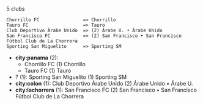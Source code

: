 5 clubs

```
Chorrillo FC                => Chorrillo
Tauro FC                    => Tauro
Club Deportivo Árabe Unido  => (2) Árabe U. • Árabe Unido
San Francisco FC            => (2) San Francisco • San Francisco Fútbol Club de La Chorrera
Sporting San Miguelito      => Sporting SM
```



- **city:panama** (2): 
  - Chorrillo FC  (1) Chorrillo
  - Tauro FC  (1) Tauro
- ? (1): Sporting San Miguelito  (1) Sporting SM
- **city:colon** (1): Club Deportivo Árabe Unido  (2) Árabe Unido • Árabe U.
- **city:lachorrera** (1): San Francisco FC  (2) San Francisco • San Francisco Fútbol Club de La Chorrera


